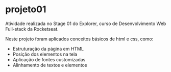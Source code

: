 # projeto01
Atividade realizada no Stage 01 do Explorer, curso de Desenvolvimento Web Full-stack da Rocketseat.

Neste projeto foram aplicados conceitos básicos de html e css, como:
- Estruturação da página em HTML
- Posição dos elementos na tela
- Aplicação de fontes customizadas
- Alinhamento de textos e elementos
